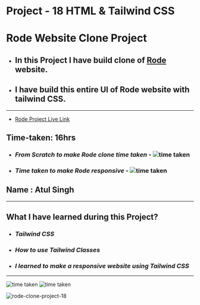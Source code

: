 # Project - 18 HTML & Tailwind CSS

# Rode Website Clone Project

- ## In this Project I have build clone of [Rode](https://ineuron-rode-clone-project-18.netlify.app/) website.

- ## I have build this entire UI of Rode website with tailwind CSS.

---

- [Rode Project Live Link](https://ineuron-rode-clone-project-18.netlify.app/)

## Time-taken: 16hrs

- ### _From Scratch to make Rode clone time taken_ - ![time taken](https://img.shields.io/badge/6-hrs-yellowgreen)

- ### _Time taken to make Rode responsive_ - ![time taken](https://img.shields.io/badge/10-hrs-orange)

## Name : Atul Singh

---

## What I have learned during this Project?

- ### _Tailwind CSS_

- ### _How to use Tailwind Classes_

- ### _I learned to make a responsive website using Tailwind CSS_

---

![time taken](https://img.shields.io/badge/Project-18-green) ![time taken](https://img.shields.io/badge/Rode%20Clone-HTML%20%26%20Tailwind%20CSS-orange)

![rode-clone-project-18](https://user-images.githubusercontent.com/112545072/210029609-40d84530-17a3-4ebd-af4d-49e95e1efe88.png)


